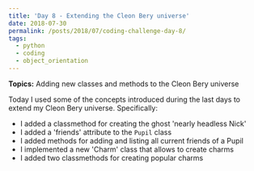 ```yaml
---
title: 'Day 8 - Extending the Cleon Bery universe'
date: 2018-07-30
permalink: /posts/2018/07/coding-challenge-day-8/
tags:
  - python
  - coding
  - object_orientation
---
```


**Topics:** Adding new classes and methods to the Cleon Bery universe

Today I used some of the concepts introduced during the last days to extend my Cleon Bery universe. Specifically:

- I added a classmethod for creating the ghost 'nearly headless Nick'   
- I added a 'friends' attribute to the ```Pupil``` class   
- I added methods for adding and listing all current friends of a Pupil
- I implemented a new 'Charm' class that allows to create charms
- I added two classmethods for creating popular charms

